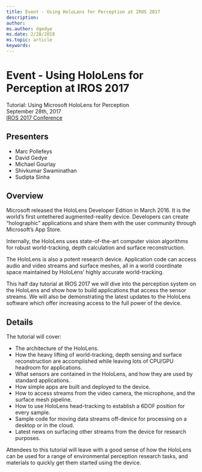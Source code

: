```yaml
---
title: Event - Using HoloLens for Perception at IROS 2017
description: 
author: 
ms.author: dgedye
ms.date: 2/28/2018
ms.topic: article
keywords: 
---
```




# Event - Using HoloLens for Perception at IROS 2017

Tutorial: Using Microsoft HoloLens for Perception \
 September 28th, 2017\
 [IROS 2017 Conference](http://www.iros2017.org/)

## Presenters
* Marc Pollefeys
* David Gedye
* Michael Gourlay
* Shivkumar Swaminathan
* Sudipta Sinha

## Overview

Microsoft released the HoloLens Developer Edition in March 2016. It is the world’s first untethered augmented-reality device. Developers can create “holographic” applications and share them with the user community through Microsoft’s App Store.

Internally, the HoloLens uses state-of-the-art computer vision algorithms for robust world-tracking, depth calculation and surface reconstruction.

The HoloLens is also a potent research device. Application code can access audio and video streams and surface meshes, all in a world coordinate space maintained by HoloLens’ highly accurate world-tracking.

This half day tutorial at IROS 2017 we will dive into the perception system on the HoloLens and show how to build applications that access the sensor streams. We will also be demonstrating the latest updates to the HoloLens software which offer increasing access to the full power of the device.

## Details

The tutorial will cover:
* The architecture of the HoloLens.
* How the heavy lifting of world-tracking, depth sensing and surface reconstruction are accomplished while leaving lots of CPU/GPU headroom for applications.
* What sensors are contained in the HoloLens, and how they are used by standard applications.
* How simple apps are built and deployed to the device.
* How to access streams from the video camera, the microphone, and the surface mesh pipeline.
* How to use HoloLens head-tracking to establish a 6DOF position for every sample.
* Sample code for moving data streams off-device for processing on a desktop or in the cloud.
* Latest news on surfacing other streams from the device for research purposes.

Attendees to this tutorial will leave with a good sense of how the HoloLens can be used for a range of environmental perception research tasks, and materials to quickly get them started using the device.